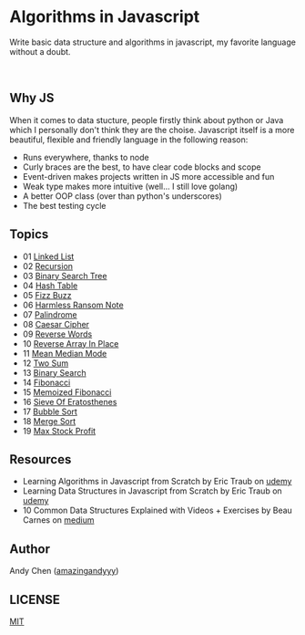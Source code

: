 # Algorithms in Javascript
Write basic data structure and algorithms in javascript, my favorite language without a doubt.

<br/>

## Why JS
When it comes to data stucture, people firstly think about python or Java which I personally don't think they are the choise. Javascript itself is a more beautiful, flexible and friendly language in the following reason:
- Runs everywhere, thanks to node
- Curly braces are the best, to have clear code blocks and scope
- Event-driven makes projects written in JS more accessible and fun
- Weak type makes more intuitive (well... I still love golang)
- A better OOP class (over than python's underscores)
- The best testing cycle

## Topics
- 01 [Linked List](https://github.com/amazingandyyy/algorithms-in-js/blob/master/01-linked-list.js)
- 02 [Recursion](https://github.com/amazingandyyy/algorithms-in-js/blob/master/02-recursion.js)
- 03 [Binary Search Tree](https://github.com/amazingandyyy/algorithms-in-js/blob/master/03-binary-search-tree.js)
- 04 [Hash Table](https://github.com/amazingandyyy/algorithms-in-js/blob/master/04-hash-table.js)
- 05 [Fizz Buzz](https://github.com/amazingandyyy/algorithms-in-js/blob/master/05-fizz-buzz.js)
- 06 [Harmless Ransom Note](https://github.com/amazingandyyy/algorithms-in-js/blob/master/06-harmless-ransom-note.js)
- 07 [Palindrome](https://github.com/amazingandyyy/algorithms-in-js/blob/master/07-palindrome.js)
- 08 [Caesar Cipher](https://github.com/amazingandyyy/algorithms-in-js/blob/master/08-caesar-cipher.js)
- 09 [Reverse Words](https://github.com/amazingandyyy/algorithms-in-js/blob/master/09-reverse-words.js)
- 10 [Reverse Array In Place](https://github.com/amazingandyyy/algorithms-in-js/blob/master/10-reverse-array-in-place.js)
- 11 [Mean Median Mode](https://github.com/amazingandyyy/algorithms-in-js/blob/master/11-mean-median-mode.js)
- 12 [Two Sum](https://github.com/amazingandyyy/algorithms-in-js/blob/master/12-two-sum.js)
- 13 [Binary Search](https://github.com/amazingandyyy/algorithms-in-js/blob/master/13-binary-search.js)
- 14 [Fibonacci](https://github.com/amazingandyyy/algorithms-in-js/blob/master/14-fibonacci.js)
- 15 [Memoized Fibonacci](https://github.com/amazingandyyy/algorithms-in-js/blob/master/15-memoized-fibonacci.js)
- 16 [Sieve Of Eratosthenes](https://github.com/amazingandyyy/algorithms-in-js/blob/master/16-sieve-of-eratosthenes.js)
- 17 [Bubble Sort](https://github.com/amazingandyyy/algorithms-in-js/blob/master/17-bubble-sort.js)
- 18 [Merge Sort](https://github.com/amazingandyyy/algorithms-in-js/blob/master/18-merge-sort.js)
- 19 [Max Stock Profit](https://github.com/amazingandyyy/algorithms-in-js/blob/master/19-max-stock-profit.js)




















## Resources
- Learning Algorithms in Javascript from Scratch by Eric Traub on [udemy](https://www.udemy.com/learning-algorithms-in-javascript-from-scratch)
- Learning Data Structures in Javascript from Scratch by Eric Traub on [udemy](https://www.udemy.com/learning-data-structures-in-javascript-from-scratch/)
- 10 Common Data Structures Explained with Videos + Exercises by Beau Carnes on [medium](https://medium.freecodecamp.org/10-common-data-structures-explained-with-videos-exercises-aaff6c06fb2b)

## Author
Andy Chen ([amazingandyyy](https://github.com/amazingandyyy))

## LICENSE
[MIT](https://github.com/amazingandyyy/algorithms-in-js/blob/master/LICENSE)